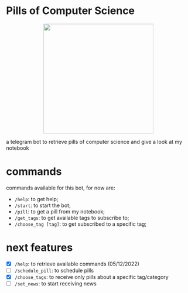 # Pills of Computer Science

<p align="center" >
  <img src="https://user-images.githubusercontent.com/9990423/236812860-dd92f5e7-5cd3-447e-90e2-4c9388746f08.png" width="300" height="300" />
</p>

a telegram bot to retrieve pills of computer science and give a look at my notebook

# commands

commands available for this bot, for now are:

- `/help`: to get help;
- `/start`: to start the bot;
- `/pill`: to get a pill from my notebook;
- `/get_tags`: to get available tags to subscribe to;
- `/choose_tag [tag]`: to get subscribed to a specific tag;

# next features

- [x] `/help`: to retrieve available commands (05/12/2022)
- [ ] `/schedule_pill`: to schedule pills
- [x] `/choose_tags`: to receive only pills about a specific tag/category
- [ ] `/set_news`: to start receiving news

